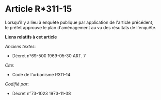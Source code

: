 # Article R*311-15

Lorsqu'il y a lieu à enquête publique par application de l'article précédent, le préfet approuve le plan d'aménagement au vu
des résultats de l'enquête.

**Liens relatifs à cet article**

_Anciens textes_:

  - Décret n°69-500 1969-05-30 ART. 7

_Cite_:

  - Code de l'urbanisme R311-14

_Codifié par_:

  - Décret n°73-1023 1973-11-08
